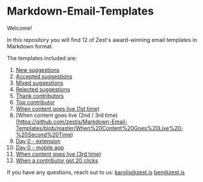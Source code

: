 # Markdown-Email-Templates

Welcome!

In this repository you will find 12 of Zest's award-winning email templates in Markdown format.

The templates included are:

1. [New suggestions](https://github.com/zestis/Markdown-Email-Templates/blob/master/New%20Suggestions.md)
2. [Accepted suggestions](https://github.com/zestis/Markdown-Email-Templates/blob/master/Accepted%20Suggestions.md)
3. [Mixed suggestions](https://github.com/zestis/Markdown-Email-Templates/blob/master/Mixed%20Suggestions.md)
4. [Rejected suggestions](https://github.com/zestis/Markdown-Email-Templates/blob/master/Rejected%20Suggestions.md)
5. [Thank contributors](https://github.com/zestis/Markdown-Email-Templates/blob/master/Thank%20Contributors.md)
6. [Top contributor](https://github.com/zestis/Markdown-Email-Templates/blob/master/Top%20Contributor.md)
7. [When content goes live (1st time)](https://github.com/zestis/Markdown-Email-Templates/blob/master/When%20Content%20Goes%20Live%20-%20First%20Time.md)
8. [When content goes live (2nd / 3rd time)[https://github.com/zestis/Markdown-Email-Templates/blob/master/When%20Content%20Goes%20Live%20-%20Second%20Time)
9. [Day 0 - extension](https://github.com/zestis/Markdown-Email-Templates/blob/master/Day%200%20-%20Extension.md)
10. [Day 0 - mobile app](https://github.com/zestis/Markdown-Email-Templates/blob/master/Day%200%20-%20Mobile%20App.md)
11. [When content goes live (3rd time)](https://github.com/zestis/Markdown-Email-Templates/blob/master/When%20Content%20Goes%20Live%20-%20Third%20Time)
12. [When a contributor got 20 clicks](https://github.com/zestis/Markdown-Email-Templates/blob/master/When%20a%20contributor%20got%2020%20clicks.md)


If you have any questions, reach out to us:
karolis@zest.is
ben@zest.is
